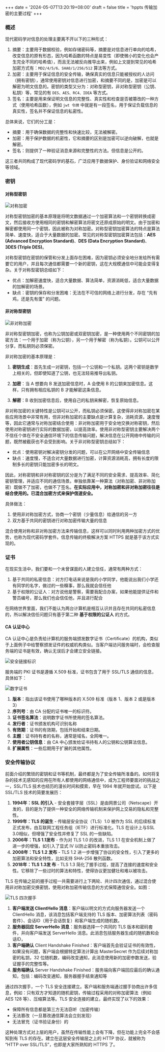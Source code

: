 +++
date = '2024-05-07T13:20:19+08:00'
draft = false
title = 'hppts 传输加密的主要过程'
+++

### 概述

现代密码学对信息的处理主要离不开以下的三种形式：

1.  摘要：主要用于数据校验，例如存储密码等，摘要是对信息进行单向的哈希，改变信息的原有形态，因为哈希函数的特点是易变性（即使微小的变化也会产生完全不同的哈希值），而且无法被反向推导出来，例如上文提到常见的哈希加密方式有：`MD2/4/5/6、SHA0/1/256/512` 算法等方式。
2.  加密：主要用于保证信息的安全传输，确保真实的信息只能被授权的人访问（拥有密钥），通常使用密钥对信息进行加密，和摘要不同的是，加密是可以解密为明文信息的。密钥的类型又分为：对称型密钥，非对称型密钥（公钥、私钥）等，常见的有 `DES、AES、RC4、IDEA` 等方式。
3.  签名：主要是用来保证明文信息的完整性、真实性和检查是否被篡改的一种方式（使用哈希函数），例如 `jwt 令牌` 中就是有一段签名，用于保证负载信息的真实性，签名并不保证信息的私密性。

总体来说，它们的分工是：

*   摘要：用于确保数据的完整性和快速比较，无法被解密。
*   加密：用于保护数据的机密性，它和摘要的区别是加密可以逆向破解，也就是解密。
*   签名：则提供了一种验证消息来源和完整性的方法。但信息是公开的。

这三者共同构成了现代密码学的基石，广泛应用于数据保护、身份验证和网络安全等领域。

### 密钥

#### 对称型密钥

![对称加密](https://s2.loli.net/2025/02/13/oJPagjRvX3O1uZb.jpg)

对称型密钥加密的基本原理是将明文数据通过一个加密算法和一个密钥转换成密文，然后接收方使用相同的密钥和解密算法将密文还原成原始的明文。由于加密和解密都使用同一个密钥，因此被称为对称加密。对称型密钥加密算法的特点是算法简单、速度快，适合于大量数据的加密。常见的对称型密钥加密算法包括：**AES (Advanced Encryption Standard)**、**DES (Data Encryption Standard)**、**3DES (Triple DES)**。

对称型密钥在密钥的保管和分发上面存在困难，因为密钥必须安全地分发给所有需要它的用户，并且每次通信都需要一个新的密钥，这在大规模通信中可能会变得复杂。关于对称型密钥总结如下：

*   优点：加解密速度快，适合大量数据、算法简单，资源消耗低，适合大量数据的加解密的场景。
*   缺点：密钥的保存和分发困难：无法在不可信的网络上进行分发，存在 “先有鸡，还是先有蛋” 的问题。

#### 非对称型密钥

![非对称加密](https://s2.loli.net/2025/02/13/LSTVGgFCwNEM3dP.png)

非对称型密钥加密，也称为公钥加密或双密钥加密，是一种使用两个不同密钥的加密方法：一个用于加密（称为公钥），另一个用于解密（称为私钥）。公钥可以公开分享，而私钥则必须保密。

非对称加密的基本原理是：

1.  **密钥生成**：首先生成一对密钥，包括一个公钥和一个私钥。这两个密钥是数学上相关的，但即使知道了公钥，也无法轻易推导出私钥。

2.  **加密**：当 A 想要向 B 发送加密信息时，A 会使用 B 的公钥来加密信息。这样，只有拥有相应私钥的 B 才能解密这条信息。

3.  **解密**：B 收到加密信息后，使用自己的私钥来解密，恢复原始信息。

非对称加密的关键特性是公钥可以公开，而私钥必须保密。这使得非对称加密在某些应用场景中非常有用，但非对称加密的主要缺点是计算复杂，消耗资源，速度慢等，因此它通常与对称加密结合使用：非对称加密用于安全地交换对称密钥，然后使用对称密钥进行实际的数据加密，以提高效率。使用非对称型密钥主要解决两个不信任个体在不安全通信环境下的信息传输问题，解决信息在公开网络中传输的问题，既然被截获也不会受到影响。关于非对称型密钥总结如下：

*   优点：使用密钥对解决密钥分发的问题，可以在公开网络中安全传输信息
*   缺点：速度慢，不适合对大量数据进行加密，计算资源消耗高，拥有长度的限制多长的密钥只能加密多长的明文。

因此，对称密钥和非对称密钥的区分是为了满足不同的安全需求、提高效率、简化密钥管理，并适应不同的通信场景。单独依靠某一种算法（对称加密、非对称加密）既做不了加密，也做不了签名。**在实际应用中，对称加密和非对称加密往往是结合使用的。已混合加密方式来保护信道安全。**

具体做法：

1.  使用非对称加密方式，协商一个密钥（少量信息）给通信的另一方
2.  双方基于共同的密钥进行对称加密传输大量的信息

混合使用对称和非对称加密方法来传输信息，这样可以同时利用两种加密方式的优势，也称为现代密码学套件。信息传输的终极解决方案 HTTPS 就是基于该方式实现的。

### 证书

在现实生活中，我们要和一个未曾谋面的人建立信任，通常有两种方式：

1.  基于共同的私密信息：对方打电话来说是我的小学同学，他能说出我们小学还有同学的名字，做过的一些糗事，那么我就会信任他
2.  基于权限的公证人：对方说他是警察，需要我配合办案，如果他能提供证件和警员编号，那么我们也会信任他，并且进行配合

在网络世界里面，我们不能认为两台计算机是相互认识并且存在共同的私密信息的，所以解决信任问题只有基于第二种 **基于权限的公证人** 的方式。

#### CA 认证中心

CA 认证中心是负责给计算机的服务端颁发数字证书（Certificate）的机构，类似于上面例子中给警察颁发证件的权威机构类似。当客户端访问服务端时，会检查服务端的证书是有效，确认无误后才会建立安全链接。

![安全链接标识](https://s2.loli.net/2025/02/13/vNJxOcLuSWqi2aH.png)

服务端的 PKI 证书是遵循 X.509 标准，证书包含了用于 SSL/TLS 通信的信息，具体如下：

![数字证书](https://p3-juejin.byteimg.com/tos-cn-i-k3u1fbpfcp/915e86f9832944e8adae8f43cdd56cf3~tplv-k3u1fbpfcp-jj-mark:0:0:0:0:q75.image#?w=1180&#x26;h=1412&#x26;s=208395&#x26;e=png&#x26;a=1&#x26;b=fbfbfb)

1.  **版本**：指出该证书使用了哪种版本的 X.509 标准（版本 1、版本 2 或是版本 3）
2.  **序列号**：由 CA 分配的证书唯一的标识符。
3.  **证书签名算法**：说明数字证书所使用的签名算法。
4.  **发行者**：证书颁发机构可识别名称
5.  **有效期**：证书的有效期，包括开始和结束日期。
6.  **主题**：证书持有者的名称，通常是域名，全网唯一。
7.  **使用者公钥信息**：由 CA 中心颁发给证书持有人的公钥和公钥算法信息。
8.  **扩展属性**：一些后期用于扩展的其他属性。

### 安全传输协议

前面介绍的繁琐的密钥和证书等机制，最终都是为了安全传输所准备的。如何将复杂的技术无感知的应用在所有人都使用的网络通信中，成为工程师要面对的挑战之一，SSL/TLS 技术也经历的漫长时间和摸索，早在 1994 年就开始尝试。以下是 SSL/TLS 技术的简要发展历：

1.  **1994年：SSL 的引入** - 安全套接字层（SSL）是由网景公司（Netscape）开发的，目的是为了提供一种安全的网络传输机制来保护网上交易的隐私和完整性。
2.  **1999年：TLS 的诞生** - 传输层安全协议（TLS）1.0 被作为 SSL 的后续标准正式发布，由互联网工程任务组（IETF）进行标准化。TLS 在设计上与SSL 3.0相似，但增强了安全性并修复了 SSL 的一些缺陷。
3.  **2006年：TLS 1.1发布** - 作为对 TLS 1.0 的改进，TLS 1.1 在安全机制上做了进一步的增强，如引入了显式 IV 以防止密码本重放攻击。
4.  **2008年：TLS 1.2 发布** - TLS 1.2 进一步增强了协议的安全性，引入了更多的加密算法和安全特性，比如支持 SHA-256 散列函数。
5.  **2018年：TLS 1.3发 布** - TLS 1.3 简化了握手过程，提高了连接的速度和安全性。它移除了一些过时的算法和特性，使得协议更加健壮和难以被攻击。

TLS 在传输之前的握手过程一共需要进行上下两轮、共计四次通信，通过混合使用非对称加密交换密钥，使用对称加密传输信息的方式保障通信安全。如图：

![TLS 四次握手](https://s2.loli.net/2025/02/13/8xXKaDHfkt15Ndm.png)

1.  **客户端发送 ClientHello 消息**：客户端以明文的方式向服务器发送一个 ClientHello 消息，该消息包括客户端支持的 TLS 版本、加密算法列表（密码套件）、会话ID（用于会话恢复）和客户端生成的随机数。
2.  **服务器回应 ServerHello 消息**：服务器选择一个共同的 TLS 版本和密码套件，并向客户端发送 ServerHello 消息。此消息包括服务器生成的随机数和会话ID，
3.  **客户端确认** Client Handshake Finished：客户端首先会验证证书的有效性，如果没有问题，客户端会根据特定算法计算出 MasterSecret 作为后续对称加密的私钥，32 位随机数，编码改变通知，此消息使用新的加密参数发送，验证握手的完整性等。
4.  **服务端确认** Server Handshake Finished：服务端向客户端回应最后的确认通知，包括：编码改变通知，服务器握手结束通知等

通过四次握手，一个 TLS 安全连接建立。客户端和服务端通过握手协商出许多信息，例如：只有双方才知道的随机密钥，传输过程采用的对称加密算法（例如 AES 128 等）、压缩算法等。TLS 安全连接的建立，最终实现了以下的效果：

*   保障所有信息都是第三方无法窃听（加密传输）
*   无法篡改（一旦篡改通信算法会立刻发现）
*   无法冒充（证书验证身份）的

这种处理方式对上层的用户，虽然在传输性能上会有下降，但在功能上完全不会感知到有 TLS 的存在。建立在这层安全传输层之上的 HTTP 协议，就被称为 “HTTP over SSL/TLS”，也即是大家所熟知的 HTTPS 了。

